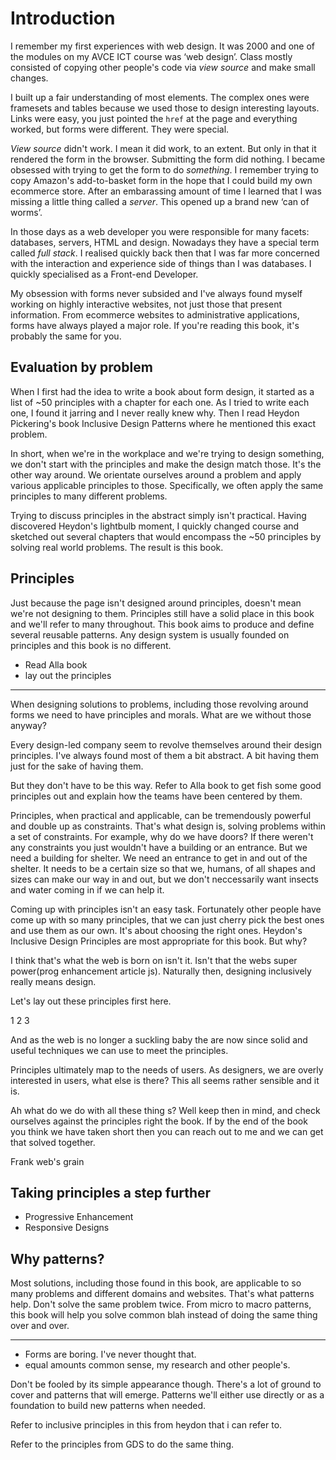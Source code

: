# Introduction

I remember my first experiences with web design. It was 2000 and one of the modules on my AVCE ICT course was ‘web design’. Class mostly consisted of copying other people's code via *view source* and make small changes.

I built up a fair understanding of most elements. The complex ones were framesets and tables because we used those to design interesting layouts. Links were easy, you just pointed the `href` at the page and everything worked, but forms were different. They were special.

*View source* didn't work. I mean it did work, to an extent. But only in that it rendered the form in the browser. Submitting the form did nothing. I became obsessed with trying to get the form to do *something*. I remember trying to copy Amazon's add-to-basket form in the hope that I could build my own ecommerce store. After an embarassing amount of time I learned that I was missing a little thing called a *server*. This opened up a brand new ‘can of worms’.

In those days as a web developer you were responsible for many facets: databases, servers, HTML and design. Nowadays they have a special term called *full stack*. I realised quickly back then that I was far more concerned with the interaction and experience side of things than I was databases. I quickly specialised as a Front-end Developer.

My obsession with forms never subsided and I've always found myself working on highly interactive websites, not just those that present information. From ecommerce websites to administrative applications, forms have always played a major role. If you're reading this book, it's probably the same for you.

## Evaluation by problem

When I first had the idea to write a book about form design, it started as a list of ~50 principles with a chapter for each one. As I tried to write each one, I found it jarring and I never really knew why. Then I read Heydon Pickering's book Inclusive Design Patterns where he mentioned this exact problem.

In short, when we're in the workplace and we're trying to design something, we don't start with the principles and make the design match those. It's the other way around. We orientate ourselves around a problem and apply various applicable principles to those. Specifically, we often apply the same principles to many different problems. 

Trying to discuss principles in the abstract simply isn't practical. Having discovered Heydon's lightbulb moment, I quickly changed course and sketched out several chapters that would encompass the ~50 principles by solving real world problems. The result is this book.

## Principles

Just because the page isn't designed around principles, doesn't mean we're not designing to them. Principles still have a solid place in this book and we'll refer to many throughout. This book aims to produce and define several reusable patterns. Any design system is usually founded on principles and this book is no different.

- Read Alla book
- lay out the principles

---


When designing solutions to problems, including those revolving around forms we need to have principles and morals. What are we without those anyway?

Every design-led company seem to revolve themselves around their design principles. I've always found most of them a bit abstract. A bit having them just for the sake of having them.

But they don't have to be this way. Refer to Alla book to get fish some good principles out and explain how the teams have been centered by them.

Principles, when practical and applicable, can be tremendously powerful and double up as constraints. That's what design is, solving problems within a set of constraints. For example, why do we have doors? If there weren't any constraints you just wouldn't have a building or an entrance. But we need a building for shelter. We need an entrance to get in and out of the shelter. It needs to be a certain size so that we, humans, of all shapes and sizes can make our way in and out, but we don't neccessarily want insects and water coming in if we can help it.

Coming up with principles isn't an easy task. Fortunately other people have come up with so many principles, that we can just cherry pick the best ones and use them as our own. It's about choosing the right ones. Heydon's Inclusive Design Principles are most appropriate for this book. But why?

I think that's what the web is born on isn't it. Isn't that the webs super power(prog enhancement article js). Naturally then, designing inclusively really means design.

Let's lay out these principles first here.

1
2
3

And as the web is no longer a suckling baby the are now since solid and useful techniques we can use to meet the principles.

Principles ultimately map to the needs of users. As designers, we are overly interested in users, what else is there? This all seems rather sensible and it is.

Ah what do we do with all these thing s? Well keep then in mind, and check ourselves against the principles right the book. If by the end of the book you think we have taken short then you can reach out to me and we can get that solved together.

Frank web's grain

## Taking principles a step further

- Progressive Enhancement
- Responsive Designs

## Why patterns?

Most solutions, including those found in this book, are applicable to so many problems and different domains and websites. That's what patterns help. Don't solve the same problem twice. From micro to macro patterns, this book will help you solve common blah instead of doing the same thing over and over.

---





- Forms are boring. I've never thought that.
- equal amounts common sense, my research and other people's.


Don't be fooled by its simple appearance though. There's a lot of ground to cover and patterns that will emerge. Patterns we'll either use directly or as a foundation to build new patterns when needed.

Refer to inclusive principles in this from heydon that i can refer to.

Refer to the principles from GDS to do the same thing.